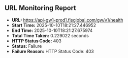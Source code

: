 ## URL Monitoring Report

- **URL:** https://api-gw1-prod1.fisglobal.com/gw/v1/health
- **Start Time:** 2025-10-10T18:21:27.446952
- **End Time:** 2025-10-10T18:21:27.675974
- **Total Time Taken:** 0.229022 seconds
- **HTTP Status Code:** 403
- **Status:** Failure
- **Failure Reason:** HTTP Status Code: 403
